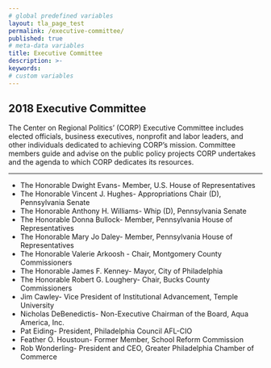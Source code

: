 ```yaml
---
# global predefined variables
layout: tla_page_test
permalink: /executive-committee/
published: true
# meta-data variables
title: Executive Committee
description: >-
keywords:
# custom variables
---
```

## 2018 Executive Committee
The Center on Regional Politics’ (CORP) Executive Committee includes elected officials, business executives, nonprofit and labor leaders, and other individuals dedicated to achieving CORP’s mission. Committee members guide and advise on the public policy projects CORP undertakes and the agenda to which CORP dedicates its resources.

___

- The Honorable Dwight Evans- Member, U.S. House of Representatives
- The Honorable Vincent J. Hughes- Appropriations Chair (D), Pennsylvania Senate
- The Honorable Anthony H. Williams- 	Whip (D), Pennsylvania Senate
- The Honorable Donna Bullock-	Member, Pennsylvania House of Representatives
- The Honorable Mary Jo Daley- Member, Pennsylvania House of Representatives
- The Honorable Valerie Arkoosh	- Chair, Montgomery County Commissioners
- The Honorable James F. Kenney- Mayor, City of Philadelphia
- The Honorable Robert G. Loughery- Chair, Bucks County Commissioners
- Jim Cawley- Vice President of Institutional Advancement, Temple University
- Nicholas DeBenedictis- Non-Executive Chairman of the Board, Aqua America, Inc.
- Pat Eiding- President, Philadelphia Council AFL-CIO
- Feather O. Houstoun- Former Member, School Reform Commission
- Rob Wonderling- President and CEO, Greater Philadelphia Chamber of Commerce
